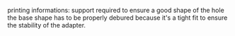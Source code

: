 printing informations: support required to ensure a good shape of the hole
the base shape has to be properly debured because it's a tight fit to ensure the stability of the adapter.
